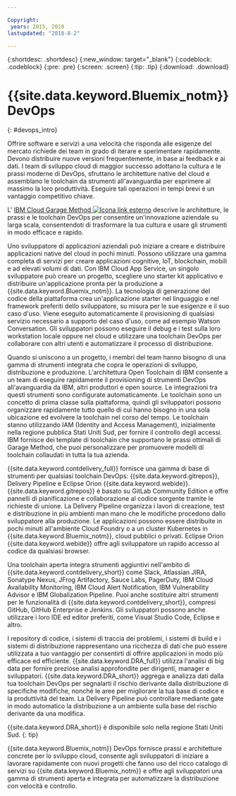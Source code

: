 ```yaml
---

Copyright:
 years: 2015, 2018
lastupdated: "2018-8-2"

---
```


{:shortdesc: .shortdesc}
{:new_window: target="_blank"}
{:codeblock: .codeblock}
{:pre: .pre}
{:screen: .screen}
{:tip: .tip}
{:download: .download}


# {{site.data.keyword.Bluemix_notm}} DevOps
{: #devops_intro}

Offrire software e servizi a una velocità che risponda alle esigenze del mercato richiede dei team in grado di iterare e sperimentare rapidamente. Devono distribuire nuove versioni frequentemente, in base ai feedback e ai dati. I team di sviluppo cloud di maggior successo adottano la cultura e le prassi moderne di DevOps, sfruttano le architetture native del cloud e assemblano le toolchain da strumenti all'avanguardia per esprimere al massimo la loro produttività. Eseguire tali operazioni in tempi brevi è un vantaggio competitivo chiave.

L' 
<a href="https://www.ibm.com/cloud/garage">IBM Cloud Garage Method <img src="../../icons/launch-glyph.svg" alt="Icona link esterno"></a>
descrive le architetture, le prassi e le toolchain DevOps per consentire un'innovazione aziendale su larga scala, consentendoti di trasformare la tua cultura e usare gli strumenti in modo efficace e rapido.

Uno sviluppatore di applicazioni aziendali può iniziare a creare e distribuire applicazioni native del cloud in pochi minuti. Possono utilizzare una gamma completa di servizi per creare applicazioni cognitive, IoT, blockchain, mobili e ad elevati volumi di dati. Con IBM Cloud App Service, un singolo sviluppatore può creare un progetto, scegliere uno starter kit applicativo e distribuire un'applicazione pronta per la produzione a {{site.data.keyword.Bluemix_notm}}. La tecnologia di generazione del codice della piattaforma crea un'applicazione starter nel linguaggio e nel framework preferiti dello sviluppatore, su misura per le sue esigenze e il suo caso d'uso. Viene eseguito automaticamente il provisioning di qualsiasi servizio necessario a supporto del caso d'uso, come ad esempio Watson Conversation. Gli sviluppatori possono eseguire il debug e i test sulla loro workstation locale oppure nel cloud e utilizzare una toolchain DevOps per collaborare con altri utenti e automatizzare il processo di distribuzione.

Quando si uniscono a un progetto, i membri del team hanno bisogno di una gamma di strumenti integrata che copra le operazioni di sviluppo, distribuzione e produzione. L'architettura Open Toolchain di IBM consente a un team di eseguire rapidamente il provisioning di strumenti DevOps all'avanguardia da IBM, altri produttori e open source. Le integrazioni tra questi strumenti sono configurate automaticamente. Le toolchain sono un concetto di prima classe sulla piattaforma, quindi gli sviluppatori possono organizzare rapidamente tutto quello di cui hanno bisogno in una sola ubicazione ed evolvere la toolchain nel corso del tempo. Le toolchain stanno utilizzando IAM (Identity and Access Management), inizialmente nella regione pubblica Stati Uniti Sud, per fornire il controllo degli accessi. IBM fornisce dei template di toolchain che supportano le prassi ottimali di Garage Method, che puoi personalizzare per promuovere modelli di toolchain collaudati in tutta la tua azienda.

{{site.data.keyword.contdelivery_full}} fornisce una gamma di base di strumenti per qualsiasi toolchain DevOps: {{site.data.keyword.gitrepos}}, Delivery Pipeline e Eclipse Orion {{site.data.keyword.webide}}. {{site.data.keyword.gitrepos}} è basato su GitLab Community Edition e offre pannelli di pianificazione e collaborazione al codice sorgente tramite le richieste di unione. La Delivery Pipeline organizza i lavori di creazione, test e distribuzione in più ambienti man mano che le modifiche procedono dallo sviluppatore alla produzione. Le applicazioni possono essere distribuite in pochi minuti all'ambiente Cloud Foundry o a un cluster Kubernetes in {{site.data.keyword.Bluemix_notm}}, cloud pubblici o privati. Eclipse Orion {{site.data.keyword.webide}} offre agli sviluppatore un rapido accesso al codice da qualsiasi browser.

Una toolchain aperta integra strumenti aggiuntivi nell'ambito di {{site.data.keyword.contdelivery_short}} come Slack, Atlassian JIRA, Sonatype Nexus, JFrog Artifactory, Sauce Labs, PagerDuty, IBM Cloud Availability Monitoring, IBM Cloud Alert Notification, IBM Vulnerability Advisor e IBM Globalization Pipeline. Puoi anche sostituire altri strumenti per le funzionalità di {{site.data.keyword.contdelivery_short}}, compresi GitHub, GitHub Enterprise e Jenkins. Gli sviluppatori possono anche utilizzare i loro IDE ed editor preferiti, come Visual Studio Code, Eclipse e altro.

I repository di codice, i sistemi di traccia dei problemi, i sistemi di build e i sistemi di distribuzione rappresentano una ricchezza di dati che può essere utilizzata a tuo vantaggio per consentirti di offrire applicazioni in modo più efficace ed efficiente. {{site.data.keyword.DRA_full}} utilizza l'analisi di big data per fornire preziose analisi approfondite per dirigenti, manager e sviluppatori. {{site.data.keyword.DRA_short}} aggrega e analizza dati dalla tua toolchain DevOps per segnalarti il rischio derivante dalla distribuzione di specifiche modifiche, nonché le aree per migliorare la tua base di codice e la produttività del team. La Delivery Pipeline può controllare mediante gate in modo automatico la distribuzione a un ambiente sulla base del rischio derivante da una modifica.

{{site.data.keyword.DRA_short}} è disponibile solo nella regione Stati Uniti Sud.
{: tip}

{{site.data.keyword.Bluemix_notm}} DevOps fornisce prassi e architetture concrete per lo sviluppo cloud, consente agli sviluppatori di iniziare a lavorare rapidamente con nuovi progetti che fanno uso del ricco catalogo di servizi su {{site.data.keyword.Bluemix_notm}} e offre agli sviluppatori una gamma di strumenti aperta e integrata per automatizzare la distribuzione con velocità e controllo.
